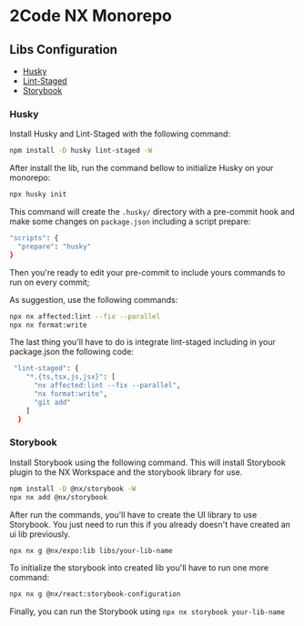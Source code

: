 # 2Code NX Monorepo

## Libs Configuration

- [Husky](https://github.com/typicode/husky)
- [Lint-Staged](https://github.com/lint-staged/lint-staged)
- [Storybook](https://storybook.js.org/)

### Husky

Install Husky and Lint-Staged with the following command:

```bash
npm install -D husky lint-staged -W
```

After install the lib, run the command bellow to initialize Husky on your monorepo:

```bash
npx husky init
```

This command will create the `.husky/` directory with a pre-commit hook and make some changes on `package.json` including a script prepare:

```bash
"scripts": {
  "prepare": "husky"
}
```

Then you're ready to edit your pre-commit to include yours commands to run on every commit;

As suggestion, use the following commands:

```bash
npx nx affected:lint --fix --parallel
npx nx format:write
```

The last thing you'll have to do is integrate lint-staged including in your package.json the following code:

```bash
 "lint-staged": {
    "*.{ts,tsx,js,jsx}": [
      "nx affected:lint --fix --parallel",
      "nx format:write",
      "git add"
    ]
  }
```

### Storybook

Install Storybook using the following command. This will install Storybook plugin to the NX Workspace and the storybook library for use.

```bash
npm install -D @nx/storybook -W
npx nx add @nx/storybook
```

After run the commands, you'll have to create the UI library to use Storybook. You just need to run this if you already doesn't have created an ui lib previously.

```bash
npx nx g @nx/expo:lib libs/your-lib-name
```

To initialize the storybook into created lib you'll have to run one more command:

```bash
npx nx g @nx/react:storybook-configuration
```

Finally, you can run the Storybook using `npx nx storybook your-lib-name`
